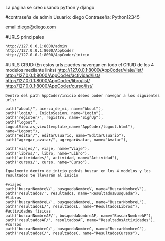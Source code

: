 La página se creo usando python y django

#contraseña de admin
Usuario: diego
Contraseña: Python12345

email:diego@diego.com

#URLS principales

    http://127.0.0.1:8000/admin
    http://127.0.0.1:8000/AppCoder
    http://127.0.0.1:8000/AppCoder/inicio
    
#URLS CRUD (En estos urls puedes navergar en todo el CRUD de los 4 modelos mediante links)
    http://127.0.0.1:8000/AppCoder/viaje/list/
    http://127.0.0.1:8000/AppCoder/actividad/list/
    http://127.0.0.1:8000/AppCoder/libro/list/
    http://127.0.0.1:8000/AppCoder/curso/list/
    
    Dentro del path AppCoder/inicio debes poder navegar a los siguientes urls:
   
    path("about/", acerca_de_mi, name="About"),
    path('login/', InicioSesion, name="Login"),
    path('register/', registro, name="SignUp"),
    path("logout", LogoutView.as_view(template_name="AppCoder/logout.html"), name="Logout"),
    path("editar/", editarUsuario, name="EditarUsuario"),
    path("agregar_avatar/", agregarAvatar, name="Avatar"),

    path('viajes/', viaje, name="Viaje"),
    path('libros/', libro, name="Libro"),
    path('actividades/', actividad, name="Actividad"),
    path('cursos/', curso, name="Curso"),

    Igualmente dentro de inicio podrás buscar en los 4 modelos y los resultados te llevarán al inicio

    #viajes
    path('buscarNombreV/', busquedaNombreV, name="BuscarNombreV"),
    path('resultados/', resultados, name="ResultadosBusqueda"),
    #libros
    path('buscarNombreL/', busquedaNombreL, name="BuscarNombreL"),
    path('resultadosL/', resultadosL, name="ResultadosLibros"),
    #actividades fisicas
    path('buscarNombreAF/', busquedaNombreAF, name="BuscarNombreAF"),
    path('resultadosAF/', resultadosAF, name="ResultadosActividades"),
    #cursos
    path('buscarNombreC/', busquedaNombreC, name="BuscarNombreC"),
    path('resultadosC/', resultadosC, name="ResultadosCursos"),
  
  
